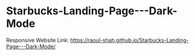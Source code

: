 # Starbucks-Landing-Page---Dark-Mode
Responsive Website
Link: https://raoul-shah.github.io/Starbucks-Landing-Page---Dark-Mode/
